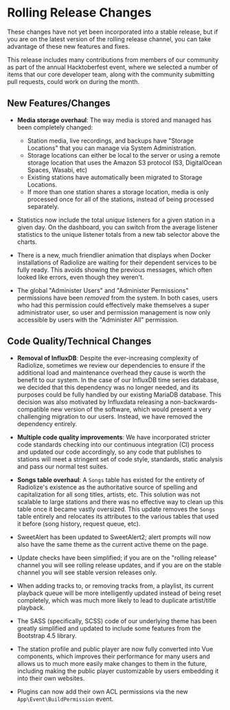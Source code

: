 # Rolling Release Changes

These changes have not yet been incorporated into a stable release, but if you are on the latest version of the rolling release channel, you can take advantage of these new features and fixes.

This release includes many contributions from members of our community as part of the annual Hacktoberfest event, where we selected a number of items that our core developer team, along with the community submitting pull requests, could work on during the month.

## New Features/Changes

- **Media storage overhaul**: The way media is stored and managed has been completely changed:
  - Station media, live recordings, and backups have "Storage Locations" that you can manage via System Administration.
  - Storage locations can either be local to the server or using a remote storage location that uses the Amazon S3 protocol (S3, DigitalOcean Spaces, Wasabi, etc)
  - Existing stations have automatically been migrated to Storage Locations.
  - If more than one station shares a storage location, media is only processed once for all of the stations, instead of being processed separately.

- Statistics now include the total _unique_ listeners for a given station in a given day. On the dashboard, you can switch from the average listener statistics to the unique listener totals from a new tab selector above the charts.

- There is a new, much friendlier animation that displays when Docker installations of Radiolize are waiting for their dependent services to be fully ready. This avoids showing the previous messages, which often looked like errors, even though they weren't.

- The global "Administer Users" and "Administer Permissions" permissions have been *removed* from the system. In both cases, users who had this permission could effectively make themselves a super administrator user, so user and permission management is now only accessible by users with the "Administer All" permission.

## Code Quality/Technical Changes

- **Removal of InfluxDB**: Despite the ever-increasing complexity of Radiolize, sometimes we review our dependencies to ensure if the additional load and maintenance overhead they cause is worth the benefit to our system. In the case of our InfluxDB time series database, we decided that this dependency was no longer needed, and its purposes could be fully handled by our existing MariaDB database. This decision was also motivated by Influxdata releasing a non-backwards-compatible new version of the software, which would present a very challenging migration to our users. Instead, we have removed the dependency entirely.

- **Multiple code quality improvements**: We have incorporated stricter code standards checking into our continuous integration (CI) process and updated our code accordingly, so any code that publishes to stations will meet a stringent set of code style, standards, static analysis and pass our normal test suites.

- **Songs table overhaul**: A `Songs` table has existed for the entirety of Radiolize's existence as the authoritative source of spelling and capitalization for all song titles, artists, etc. This solution was not scalable to large stations and there was no effective way to clean up this table once it became vastly oversized. This update removes the `Songs` table entirely and relocates its attributes to the various tables that used it before (song history, request queue, etc).

- SweetAlert has been updated to SweetAlert2; alert prompts will now also have the same theme as the current active theme on the page.

- Update checks have been simplified; if you are on the "rolling release" channel you will see rolling release updates, and if you are on the stable channel you will see stable version releases only.

- When adding tracks to, or removing tracks from, a playlist, its current playback queue will be more intelligently updated instead of being reset completely, which was much more likely to lead to duplicate artist/title playback.

- The SASS (specifically, SCSS) code of our underlying theme has been greatly simplified and updated to include some features from the Bootstrap 4.5 library.

- The station profile and public player are now fully converted into Vue components, which improves their performance for many users and allows us to much more easily make changes to them in the future, including making the public player customizable by users embedding it into their own websites.

- Plugins can now add their own ACL permissions via the new `App\Event\BuildPermission` event.
